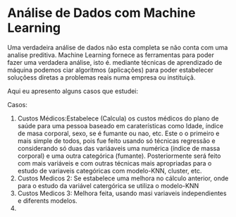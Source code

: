 # Análise de Dados com Machine Learning
 
Uma verdadeira análise de dados não esta completa se não conta com uma analise preditiva. Machine Learning fornece as ferramentas para poder fazer uma verdadera análise, isto é. mediante técnicas de aprendizado de máquina podemos ciar algoritmos (aplicações) para poder estabelecer soluçõess diretas a problemas reais numa empresa ou instituiçã. 

Aqui eu apresento alguns casos que estudei:

Casos:

1. Custos Médicos:Estabelece (Calcula) os custos médicos do plano de saúde para uma pessoa baseado em caraterísticas como Idade, índice de masa corporal, sexo, se é fumante ou nao, etc. Este o o primeiro e mais simple de todos, pois fue feito usando só técnicas regressão e considerando só duas das variáaveis uma numérica (índice de massa corporal) e uma outra categórica (fumante). Posteriormente será feito com mais variáveis e com outras técnicas mais apropriadas para o estudo de variaveis categóricas com modelo-KNN, cluster, etc.  
2. Custos Medicos 2: Se estabelece uma melhora no cálculo anterior, onde para o estudo da variável catergórica se utiliza o modelo-KNN
3. Custos Medicos 3: Melhora feita, usando masi variaveis independientes e diferents modelos.
4. 

